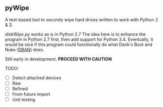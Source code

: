## pyWipe

A text-based tool to securely wipe hard drives written to work with Python 2 & 3.

*diskWipe.py* works as is in Python 2.7 
The idea here is to enhance the program in Python 2.7 first, then add support for Python 3.4. Eventually, it would be nice if this program could functionally do what Darik's Boot and Nuke ([DBAN](https://dban.org/)) does.  

Still early in development. **PROCEED WITH CAUTION**

TODO: 
- [ ] Detect attached devices 
- [ ] Raw 
- [ ] Refined 
- [ ] From future import 
- [ ] Unit testing  
